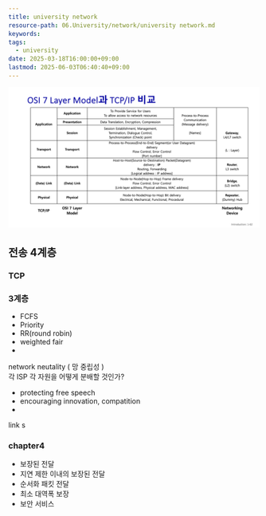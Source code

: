 ```yaml
---
title: university network
resource-path: 06.University/network/university network.md
keywords:
tags:
  - university
date: 2025-03-18T16:00:00+09:00
lastmod: 2025-06-03T06:40:40+09:00
---
```

![](../../08.media/20250318161430.png)





## 전송 4계층
### TCP











































### 3계층

- FCFS
- Priority
- RR(round robin)
- weighted fair
- 


network neutality ( 망 중립성 )  
각 ISP 각 자원을 어떻게 분배할 것인가?  
- protecting free speech
- encouraging innovation, compatition
- 






link s











### chapter4

- 보장된 전달
- 지연 제한 이내의 보장된 전달
- 순서화 패킷 전달
- 최소 대역폭 보장
- 보안 서비스












